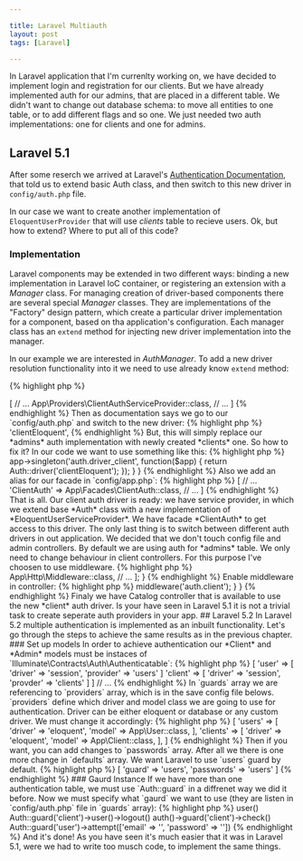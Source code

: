 ```yaml
---

title: Laravel Multiauth
layout: post
tags: [Laravel]

---
```


In Laravel application that I'm currenlty working on, we have decided to implement login and registration
for our clients. But we have already implemented auth for our admins, that are placed in a 
different table. We didn't want to change out database schema: to move all entities to one table, or
to add different flags and so one. We just needed two auth implementations: one for clients and one
for admins.

## Laravel 5.1

After some reserch we arrived at Laravel's <a href="https://laravel.com/docs/5.1/authentication#adding-custom-authentication-drivers" target="_blank">
Authentication Documentation</a>, that told us to extend basic Auth class, and then switch to this new driver in 
`config/auth.php` file. 

In our case we want to create another implementation of `EloquentUserProvider` that will use *clients* table to recieve users.
Ok, but how to extend? Where to put all of this code? 

### Implementation

Laravel components may be extended in two different ways: binding a new implementation in Laravel IoC container, or registering an 
extension with a *Manager* class. For managing creation of driver-based components there are several special *Manager* classes. They
are implementations of the "Factory" design pattern, which create a particular driver implementation for a component, based on 
tha application's configuration. 
Each manager class has an `extend` method for injecting new driver implementation into the manager.

In our example we are interested in *AuthManager*. To add a new driver resolution functionality into it we need to use already 
know `extend` method:

{% highlight php %}
<?php

Auth::extend('clientEloquent', function($app) {
   // We need to return here an implementation of Illuminate\Auth\UserProviderInterface 
});
{% endhighlight %}

In `extend` method we must return our new driver for *clients* table, let's name it *clientEloquent*. Now we should create
this driver. Driver implementation must implement *UserProviderInterface*, which is responsible for fetching *UserInterface* 
implementations out of a persistent storage system. In our case *UserInterface* implementations will be *Eloquent* models, and
we will use *EloquentUserProvider* as an implementation of *UserProviderInterface*.

{% highlight php %}
<?php

Auth::extend('clientEloquent', function($app) {
   $clientProvider = new EloquentUserProvider($app['hash'], Client::class);
   return new Guard($clientProvider, $app['session.store']);
});
{% endhighlight %}

*EloquentUserProvider* requires an instance of *HasherContract* for password cheking, and *Eloquent* model class. Then we wrap 
an instance of our provider into *Guard* class to use advantages such of methods as `check()`, `guest()`, `user()` and so one.

Ok, but where to put all of this code? Let's create a service provider for this purpose named "ClientAuthServiceProvider":

{% highlight php %}
<?php

namespace App\Providers;

use Auth;
use App\Client;
use Illuminate\Auth\Guard;
use Illuminate\Support\ServiceProvider;
use Illuminate\Auth\EloquentUserProvider;

class ClientAuthServiceProvider extends ServiceProvider {
    public function boot() {
        Auth::extend('clientEloquent', function($app) {
            $clientProvider = new EloquentUserProvider($app['hash'], Client::class);
            return new Guard($clientProvider, $app['session.store']);
        });
    }
}
{% endhighlight %}

Now to use this service provider, we must add it to our `config/app.php` file:

{% highlight php %}
<?php

'providers' => [
    // ... 
    App\Providers\ClientAuthServiceProvider::class,
    // ...
]

{% endhighlight %}

Then as documentation says we go to our `config/auth.php` and switch to the new driver:

{% highlight php %}
<?php

// ...
'driver' => 'clientEloquent',
{% endhighlight %}

But, this will simply replace our *admins* auth implementation with newly created *clients* one. So how to fix it?
In our code we want to use something like this:

{% highlight php %}
<?php

// Admin Controller code 
Auth::loginUsingId(1) // logins as entity from admins table

// Profile Controller code
ClientAuth::loginUsingId(1) // logins as entity form client table
{% endhighlight %}

Becouse we have both admin and client controllers in our application, we need a way to switch between auth drivers. So come
back to `config/auth.php` file and change `driver` back to *eloquent*. This driver will be used by default in admin controllers,
so there is no need to change their code. Our main goal is to add authentication to client controllers.

It seems that we need to create a seperate *ClientAuth* facade, which will call methods of our new *eloquentClient* auth driver. 

{% highlight php %}
<?php

namespace App\Facades;

use Illuminate\Support\Facades\Facade;

class ClientAuth extends Facade {
    protected static function getFacadeAccessor() 
    {
        return 'auth.driver_client';
    }
}
{% endhighlight %}

Then we must register `auth.driver_client` in the IoC container. Let's update our *ClientAuthServiceProvider*:

{% highlight php %}
<?php

namespace App\Providers;

use Auth;
use App\Client;
use Illuminate\Auth\Guard;
use Illuminate\Support\ServiceProvider;
use Illuminate\Auth\EloquentUserProvider;

class ClientAuthServiceProvider extends ServiceProvider {
    public function boot() {
        Auth::extend('clientEloquent', function($app) {
            $clientProvider = new EloquentUserProvider($app['hash'], Client::class);
            return new Guard($clientProvider, $app['session.store']);
        });
    }

    public function register(){
        $this->app->singleton('auth.driver_client', function($app) {
            return Auth::driver('clientEloquent');
        });
    }
}
{% endhighlight %}

Also we add an alias for our facade in `config/app.php`:

{% highlight php %}
<?php

'aliases' => [
    // ...
    'ClientAuth' => App\Facades\ClientAuth::class,
    // ...
]
{% endhighlight %}

That is all. Our client auth driver is ready: we have service provider, in which we extend base *Auth* class with a new 
implementation of *EloquentUserServiceProvider*. We have facade *ClientAuth* to get access to this driver. The only last thing is 
to switch between different auth drivers in out application. We decided that we don't touch config file and admin controllers. By 
default we are using auth for *admins* table. We only need to change behaviour in client controllers. For this purpose I've choosen 
to use middleware.

{% highlight php %}
<?php

namespace App\Http\Middleware;

use Closure;
use Config;

class ClientAuth {
    /**
    * Handle an incoming request.
    * 
    * @param  \Illuminate\Http\Request $request
    * @param  \Closure $next
    * @return mixed
    */
    public function hanlde($request, Closure $next) {
        Config::set('auth.driver', 'clientEloquent');

        return $next($request);
    }
}
{% endhighlight %}

Register *ClientAuth*  middleware in `Kernel.php` as *routeMiddleware*:

{% highlight php %}
<?php

namespace App\Http;

class Kernel extends HttpKernel {

    /**
     * The application's route middleware.
     *
     * @var array
     */
    protected $routeMiddleware = [
        // ...
        'auth.client' => App\Http\Middleware::class,
        // ...
    ];

}
{% endhighlight %}

Enable middleware in controller:

{% highlight php %}
<?php

namespace App\Http\Controllers\Site;

class CatalogController extends SiteBaseController
{
    public function __construct() {
        $this->middleware('auth.client');
    }
}
{% endhighlight %}

Finaly we have Catalog controller that is available to use the new *client* auth driver. Is your have seen in Laravel 5.1
it is not a trivial task to create seperate auth providers in your app. 

## Laravel 5.2

In Laravel 5.2 multiple authentication is implemented as an inbuilt functionality. Let's go through the steps to achieve the same results as in
the previous chapter.

### Set up models

In order to achieve authentication our *Client* and *Admin* models must be instaces of `Illuminate\Contracts\Auth\Authenticatable`:

{% highlight php %}
<?php

namespace App;

use Illuminate\Foundation\Auth\User as Authenticatable;

class Client extends Authenticatable 
{
    // ...
}

class User extends Authenticatable 
{
    // ...
}

{% endhighlight %}

### Change config

Now it's time to make some changes in `config/auth.php`. First of all `guards` array. This array defines how authentication 
is performed for every request. We can either use session or tokens for handling authentication. 

{% highlight php %}
<?php

// ...
'guards' => [
    'user' => [
        'driver' => 'session',
        'provider' => 'users'
    ]
    'client' => [
        'driver' => 'session',
        'provder' => 'clients'
    ]
]
// ...
{% endhighlight %}

In `guards` array we are referencing to `providers` array, which is in the save config file belows. `providers` define which driver 
and model class we are going to use for authentication. Driver can be either eloquent or database or any custom driver.
We must change it accordingly:

{% highlight php %}
<?php

'provders' => [
    'users' => [
        'driver' => 'eloquent',
        'model' => App\User::class,
    ],
    'clients' => [
        'driver' => 'eloquent',
        'model' => App\Client::class,
    ],

]
{% endhighlight %}

Then if you want, you can add changes to `passwords` array. After all we there is one more change in `defaults` array. We want Laravel
to use `users` guard by default.

{% highlight php %}
<?php

'defaults' => [
    'guard' => 'users',
    'passwords' => 'users'
]
{% endhighlight %}

### Gaurd Instance

If we have more than one authentication table, we must use `Auth::guard` in a diffrenet way we did it before. Now we must specify
what `gaurd` we want to use (they are listen in `config/auth.php` file in `guards` array):

{% highlight php %}
<?php

Auth::guard('user')->user()  
Auth::guard('client')->user()->logout()
auth()->guard('client')->check()
Auth::guard('user')->attempt(['email' => '', 'password' => ''])

{% endhighlight %}

And it's done! As you have seen it's much easier that it was in Laravel 5.1, were we had to write too musch code, to implement the 
same things.
